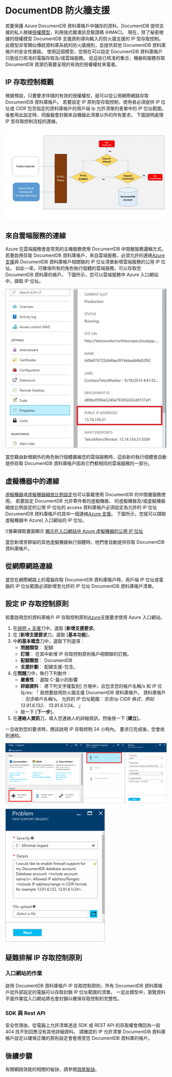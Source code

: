 <properties
    pageTitle="DocumentDB 防火牆支援 |Microsoft Azure"
    description="瞭解如何使用 Azure DocumentDB 資料庫帳戶的防火牆支援的 IP 存取控制 」 原則。"
    keywords="IP 存取控制、 防火牆支援"
    services="documentdb"
    authors="shahankur11"
    manager="jhubbard"
    editor=""
    tags="azure-resource-manager"
    documentationCenter=""/>

<tags 
    ms.service="documentdb" 
    ms.workload="data-services" 
    ms.tgt_pltfrm="na" 
    ms.devlang="na" 
    ms.topic="article" 
    ms.date="10/17/2016" 
    ms.author="ankshah; kraman"/>

# <a name="documentdb-firewall-support"></a>DocumentDB 防火牆支援

若要保護 Azure DocumentDB 資料庫帳戶中儲存的資料，DocumentDB 提供支援的私人根據[授權模型](https://msdn.microsoft.com/library/azure/dn783368.aspx)，利用強式雜湊訊息驗證碼 (HMAC)。 現在，除了秘密根據的授權模型 DocumentDB 支援原則導向輸入的防火牆支援的 IP 型存取控制。 此模型非常類似傳統資料庫系統的防火牆規則，並提供其他 DocumentDB 資料庫帳戶的安全性層級。 使用這個模型，您現在可以設定 DocumentDB 資料庫帳戶只能從已核准的電腦存取及/或雲端服務。 從這些已核准的集合，機器和服務存取 DocumentDB 資源仍需要呈現的有效的授權權杖來電者。

## <a name="ip-access-control-overview"></a>IP 存取控制概觀

根據預設，只要要求伴隨的有效的授權權杖，就可以從公用網際網路存取 DocumentDB 資料庫帳戶。 若要設定 IP 原則型存取控制，使用者必須提供 IP 位址或 CIDR 包含指定的資料庫帳戶的用戶端 Ip 允許清單的表單中的 IP 位址範圍。 後套用此設定時，伺服器會封鎖來自機器此清單以外的所有要求。  下圖說明處理 IP 型存取控制流程的連線。

![顯示 IP 型存取控制的連線程序的圖表](./media/documentdb-firewall-support/documentdb-firewall-support-flow.png)

## <a name="connections-from-cloud-services"></a>來自雲端服務的連線

Azure 在雲端服務會是常見的主機服務使用 DocumentDB 中間層服務邏輯方式。 若要啟用存取 DocumentDB 資料庫帳戶，來自雲端服務，必須允許的連絡[Azure 支援](#configure-ip-policy)與 DocumentDB 資料庫帳戶相關聯的 IP 位址清單新增雲端服務的公用 IP 位址。  如此一來，可確保所有的角色執行個體的雲端服務，可以存取您 DocumentDB 資料庫的帳戶。 下圖所示，您可以雲端服務中 Azure 入口網站中，擷取 IP 位址。 

![螢幕擷取畫面顯示雲端服務 Azure 入口網站中所顯示的公用 IP 位址](./media/documentdb-firewall-support/documentdb-public-ip-addresses.png)

當您藉由新增額外的角色執行個體擴展您的雲端服務時，這些新的執行個體會自動提供存取 DocumentDB 資料庫帳戶因為它們都相同的雲端服務的一部分。

## <a name="connections-from-virtual-machines"></a>虛擬機器中的連線

[虛擬機器](https://azure.microsoft.com/services/virtual-machines/)或[虛擬機器縮放比例設定](../virtual-machine-scale-sets/virtual-machine-scale-sets-overview.md)也可以裝載使用 DocumentDB 的中間層服務使用。  若要設定 DocumentDB 允許寄件者的虛擬機器、 的虛擬機器及/或虛擬機器縮放比例設定的公用 IP 位址的 access 資料庫帳戶必須設定為允許的 IP 位址 DocumentDB 資料庫帳戶的其中一個連絡[Azure 支援](#configure-ip-policy)。 下圖所示，您就可以擷取虛擬機器中 Azure] 入口網站的 IP 位址。

![螢幕擷取畫面顯示 [顯示在入口網站中 Azure 虛擬機器的公用 IP 位址](./media/documentdb-firewall-support/documentdb-public-ip-addresses-dns.png)

當您新增至群組的其他虛擬機器執行個體時，他們會自動提供存取 DocumentDB 資料庫帳戶。

## <a name="connections-from-the-internet"></a>從網際網路連線

當您在網際網路上的電腦存取 DocumentDB 資料庫帳戶時，用戶端 IP 位址或電腦的 IP 位址範圍必須新增至允許的 IP 位址 DocumentDB 資料庫帳戶清單。 

## <a id="configure-ip-policy"></a>設定 IP 存取控制原則

若要啟用您的資料庫帳戶 IP 存取控制原則[Azure](https://portal.azure.com/?#blade/Microsoft_Azure_Support/HelpAndSupportBlade)支援要求使用 Azure 入口網站。

1. 在[說明 + 支援](https://portal.azure.com/?#blade/Microsoft_Azure_Support/HelpAndSupportBlade)刀中，選取 [**新增支援要求**。
2. 在 [**新增支援要求**刀，選取 [**基本功能**]。
3. 中**的基本概念**刀中，選取下列選項︰
    - **問題類型**︰ 配額
    - **訂閱**︰ 在其中新增 IP 存取控制原則帳戶相關聯的訂閱。
    - **配額類型**︰ DocumentDB
    - **支援計劃**︰ 配額支援-包含。
4. 在**問題**刀中，執行下列動作︰
    - **嚴重性**︰ 選取 C-最小的影響
    - **詳細資料**︰ 將下列文字複製到] 方塊中，且包含您的帳戶名稱/s 和 IP 位址/es: 「 我想要啟用防火牆支援 DocumentDB 資料庫帳戶。 資料庫帳戶︰*包含帳戶名稱/s*。 允許的 IP 位址範圍︰*包含/ip CIDR 格式，例如 13.91.6.132、 13.91.6.1/24*。 」
    - 按一下 [**下一步**]。 
5. 在**連絡人資訊**刀，填入您連絡人的詳細資訊，然後按一下 [**建立**]。 

一旦收到您的要求時，應該啟用 IP 存取控制 24 小時內。 要求已完成後，您會收到通知。

![[說明] 的螢幕擷取畫面 + 支援刀](./media/documentdb-firewall-support/documentdb-firewall-support-request-access.png)

![問題刀的螢幕擷取畫面](./media/documentdb-firewall-support/documentdb-firewall-support-request-access-ticket.png)

## <a name="troubleshooting-the-ip-access-control-policy"></a>疑難排解 IP 存取控制原則

### <a name="portal-operations"></a>入口網站的作業

啟用 DocumentDB 資料庫帳戶 IP 存取控制原則，所有 DocumentDB 資料庫帳戶從外部設定的電腦可以存取封鎖 IP 位址範圍的清單。 一定此模型中，瀏覽資料平面作業從入口網站將也會封鎖以確保存取控制的完整性。 

### <a name="sdk--rest-api"></a>SDK 與 Rest API

安全性理由，從電腦上允許清單透過 SDK 或 REST API 的存取權會傳回為一般 404 找不到回應沒有其他詳細資料。 請確認的 IP 允許清單 DocumentDB 資料庫帳戶設定以確保正確的原則設定會套用至您 DocumentDB 資料庫的帳戶。

## <a name="next-steps"></a>後續步驟

有關網路效能的相關的秘訣，請參閱[效能秘訣](documentdb-performance-tips.md)。